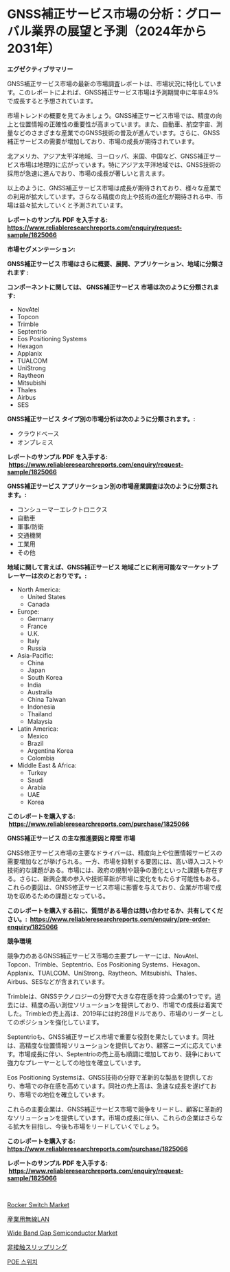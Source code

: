 <p><h1>GNSS補正サービス市場の分析：グローバル業界の展望と予測（2024年から2031年）</h1></p><p><strong>エグゼクティブサマリー</strong></p>
<p><p>GNSS補正サービス市場の最新の市場調査レポートは、市場状況に特化しています。このレポートによれば、GNSS補正サービス市場は予測期間中に年率4.9%で成長すると予想されています。</p><p>市場トレンドの概要を見てみましょう。GNSS補正サービス市場では、精度の向上と位置情報の正確性の重要性が高まっています。また、自動車、航空宇宙、測量などのさまざまな産業でのGNSS技術の普及が進んでいます。さらに、GNSS補正サービスの需要が増加しており、市場の成長が期待されています。</p><p>北アメリカ、アジア太平洋地域、ヨーロッパ、米国、中国など、GNSS補正サービス市場は地理的に広がっています。特にアジア太平洋地域では、GNSS技術の採用が急速に進んでおり、市場の成長が著しいと言えます。</p><p>以上のように、GNSS補正サービス市場は成長が期待されており、様々な産業での利用が拡大しています。さらなる精度の向上や技術の進化が期待される中、市場は益々拡大していくと予測されています。</p></p>
<p><strong>レポートのサンプル PDF を入手する: <a href="https://www.reliableresearchreports.com/enquiry/request-sample/1825066">https://www.reliableresearchreports.com/enquiry/request-sample/1825066</a></strong></p>
<p><strong>市場セグメンテーション:</strong></p>
<p><strong> GNSS補正サービス 市場はさらに概要、展開、アプリケーション、地域に分類されます :</strong></p>
<p><strong>コンポーネントに関しては、 GNSS補正サービス 市場は次のように分類されます: &nbsp;</strong></p>
<p><ul><li>NovAtel</li><li>Topcon</li><li>Trimble</li><li>Septentrio</li><li>Eos Positioning Systems</li><li>Hexagon</li><li>Applanix</li><li>TUALCOM</li><li>UniStrong</li><li>Raytheon</li><li>Mitsubishi</li><li>Thales</li><li>Airbus</li><li>SES</li></ul></p>
<p><strong> GNSS補正サービス タイプ別の市場分析は次のように分類されます。:</strong></p>
<p><ul><li>クラウドベース</li><li>オンプレミス</li></ul></p>
<p><strong>レポートのサンプル PDF を入手する: &nbsp;<a href="https://www.reliableresearchreports.com/enquiry/request-sample/1825066">https://www.reliableresearchreports.com/enquiry/request-sample/1825066</a></strong></p>
<p><strong> GNSS補正サービス アプリケーション別の市場産業調査は次のように分類されます。:</strong></p>
<p><ul><li>コンシューマーエレクトロニクス</li><li>自動車</li><li>軍事/防衛</li><li>交通機関</li><li>工業用</li><li>その他</li></ul></p>
<p><strong>地域に関して言えば、GNSS補正サービス 地域ごとに利用可能なマーケットプレーヤーは次のとおりです。:</strong></p>
<p><ul>
    <li>
        North America:
        <ul>
            <li>United States</li>
            <li>Canada</li>
        </ul>
    </li>
    <li>
        Europe:
        <ul>
            <li>Germany</li>
            <li>France</li>
            <li>U.K.</li>
            <li>Italy</li>
            <li>Russia</li>
        </ul>
    </li>
    <li>
        Asia-Pacific:
        <ul>
            <li>China</li>
            <li>Japan</li>
            <li>South Korea</li>
            <li>India</li>
            <li>Australia</li>
            <li>China Taiwan</li>
            <li>Indonesia</li>
            <li>Thailand</li>
            <li>Malaysia</li>
        </ul>
    </li>
    <li>
        Latin America:
        <ul>
            <li>Mexico</li>
            <li>Brazil</li>
            <li>Argentina Korea</li>
            <li>Colombia</li>
        </ul>
    </li>
    <li>
        Middle East & Africa:
        <ul>
            <li>Turkey</li>
            <li>Saudi</li>
            <li>Arabia</li>
            <li>UAE</li>
            <li>Korea</li>
        </ul>
    </li>
    </ul></p>
<p><strong>このレポートを購入する: &nbsp;<a href="https://www.reliableresearchreports.com/purchase/1825066">https://www.reliableresearchreports.com/purchase/1825066</a></strong></p>
<p><strong>GNSS補正サービス の主な推進要因と障壁 市場</strong></p>
<p><p>GNSS修正サービス市場の主要なドライバーは、精度向上や位置情報サービスの需要増加などが挙げられる。一方、市場を抑制する要因には、高い導入コストや技術的な課題がある。市場には、政府の規制や競争の激化といった課題も存在する。さらに、新興企業の参入や技術革新が市場に変化をもたらす可能性もある。これらの要因は、GNSS修正サービス市場に影響を与えており、企業が市場で成功を収めるための課題となっている。</p></p>
<p><strong>このレポートを購入する前に、質問がある場合は問い合わせるか、共有してください。:&nbsp; <a href="https://www.reliableresearchreports.com/enquiry/pre-order-enquiry/1825066">https://www.reliableresearchreports.com/enquiry/pre-order-enquiry/1825066</a></strong></p>
<p><strong>競争環境</strong></p>
<p><p>競争力のあるGNSS補正サービス市場の主要プレーヤーには、NovAtel、Topcon、Trimble、Septentrio、Eos Positioning Systems、Hexagon、Applanix、TUALCOM、UniStrong、Raytheon、Mitsubishi、Thales、Airbus、SESなどが含まれています。</p><p>Trimbleは、GNSSテクノロジーの分野で大きな存在感を持つ企業の1つです。過去には、精度の高い測位ソリューションを提供しており、市場での成長は着実でした。Trimbleの売上高は、2019年には約28億ドルであり、市場のリーダーとしてのポジションを強化しています。</p><p>Septentrioも、GNSS補正サービス市場で重要な役割を果たしています。同社は、高精度な位置情報ソリューションを提供しており、顧客ニーズに応えています。市場成長に伴い、Septentrioの売上高も順調に増加しており、競争において強力なプレーヤーとしての地位を確立しています。</p><p>Eos Positioning Systemsは、GNSS技術の分野で革新的な製品を提供しており、市場での存在感を高めています。同社の売上高は、急速な成長を遂げており、市場での地位を確立しています。</p><p>これらの主要企業は、GNSS補正サービス市場で競争をリードし、顧客に革新的なソリューションを提供しています。市場の成長に伴い、これらの企業はさらなる拡大を目指し、今後も市場をリードしていくでしょう。</p></p>
<p><strong>このレポートを購入する: &nbsp; <a href="https://www.reliableresearchreports.com/purchase/1825066">https://www.reliableresearchreports.com/purchase/1825066</a></strong></p>
<p><strong>レポートのサンプル PDF を入手する: &nbsp;<a href="https://www.reliableresearchreports.com/enquiry/request-sample/1825066">https://www.reliableresearchreports.com/enquiry/request-sample/1825066</a></strong><strong></strong></p>
<p>&nbsp;</p>
<p><p><a href="https://github.com/pjcfca/Market-Research-Report-List-2/blob/main/rocker-switch-market.md">Rocker Switch Market</a></p><p><a href="https://medium.com/@redsalmon1949/%E5%B7%A5%E6%A5%AD%E7%94%A8%E7%84%A1%E7%B7%9Alan%E5%B8%82%E5%A0%B4%E3%81%AE%E8%A6%8F%E6%A8%A1-cagr-%E3%83%88%E3%83%AC%E3%83%B3%E3%83%89-2024%E5%B9%B4-2030%E5%B9%B4-58e4cac70cf2">産業用無線LAN</a></p><p><a href="https://github.com/wusalecollins540tpqoz/Market-Research-Report-List-1/blob/main/wide-band-gap-semiconductor-market.md">Wide Band Gap Semiconductor Market</a></p><p><a href="https://medium.com/@kaiyohnson76845/%E3%82%B3%E3%83%B3%E3%82%BF%E3%82%AF%E3%83%88%E3%83%AC%E3%82%B9%E3%82%B9%E3%83%AA%E3%83%83%E3%83%97%E3%83%AA%E3%83%B3%E3%82%B0%E5%B8%82%E5%A0%B4-%E5%B8%82%E5%A0%B4cagr-%E5%B8%82%E5%A0%B4%E3%83%88%E3%83%AC%E3%83%B3%E3%83%89-%E3%81%8A%E3%82%88%E3%81%B3%E6%88%90%E9%95%B7%E6%88%A6%E7%95%A5%E3%81%AB%E9%96%A2%E3%81%99%E3%82%8B%E3%82%A4%E3%83%B3%E3%82%B5%E3%82%A4%E3%83%88-d38314633793">非接触スリップリング</a></p><p><a href="https://medium.com/@kennayundt/poe-%EC%8A%A4%EC%9C%84%EC%B9%98-%EC%8B%9C%EC%9E%A5-%EC%9C%A0%ED%98%95-%EC%9D%91%EC%9A%A9-%EB%B0%8F-%EC%A7%80%EB%A6%AC%EC%97%90-%EB%8C%80%ED%95%9C-%ED%8F%AC%EA%B4%84%EC%A0%81-%ED%8F%89%EA%B0%80-cb189cb99f87">POE 스위치</a></p></p>